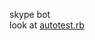    skype bot
   <br>
   look at <a href="https://github.com/yevsikov/skype_vs_capybara/blob/master/autotest.rb">autotest.rb</a>
